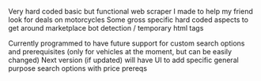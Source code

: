 Very hard coded basic but functional web scraper I made to help my friend look for deals on motorcycles
Some gross specific hard coded aspects to get around marketplace bot detection / temporary html tags

Currently programmed to have future support for custom search options and prerequisites (only for vehicles at the moment, but can be easily changed)
Next version (if updated) will have UI to add specific general purpose search options with price prereqs
